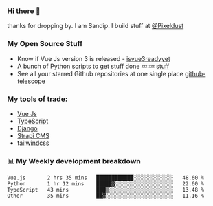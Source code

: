 ### Hi there 👋

thanks for dropping by.
I am Sandip. I build stuff at [@Pixeldust](github.com/pixeldust-in/)

###  **My Open Source Stuff**

 - Know if Vue Js version 3 is released -  [isvue3readyyet](https://github.com/sandiprb/isvue3readyyet)
 - A bunch of Python scripts to get stuff done 💤 💤 [stuff](https://github.com/sandiprb/stuff)
 - See all your starred Github repositories at one single place [github-telescope](https://github.com/sandiprb/github-telescope)



###  **My tools of trade:**
 - [Vue Js](https://github.com/vuejs/vue/)
 - [TypeScript](https://github.com/microsoft/TypeScript)
 - [Django](github.com/django/django)
 - [Strapi CMS](github.com/strapi/strapi)
 - [tailwindcss](https://github.com/tailwindlabs/tailwindcss)


###  📊 **My Weekly development breakdown**
<!--START_SECTION:waka-->

```text
Vue.js       2 hrs 35 mins   ████████████░░░░░░░░░░░░░   48.60 %
Python       1 hr 12 mins    █████▓░░░░░░░░░░░░░░░░░░░   22.60 %
TypeScript   43 mins         ███▒░░░░░░░░░░░░░░░░░░░░░   13.48 %
Other        35 mins         ██▓░░░░░░░░░░░░░░░░░░░░░░   11.16 %
```

<!--END_SECTION:waka-->
